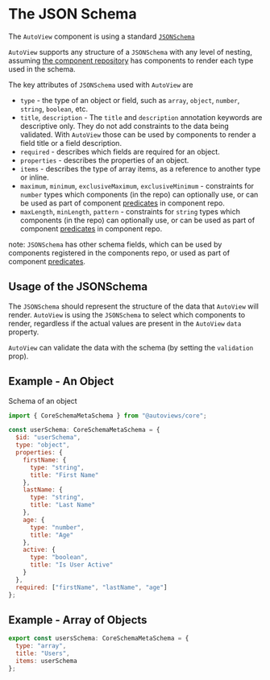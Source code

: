 # The JSON Schema

The `AutoView` component is using a standard [`JSONSchema`](https://json-schema.org/)

`AutoView` supports any structure of a `JSONSchema` with any level of nesting, assuming 
[the component repository](/docs/entities/components-repo) has components to render each type used in the schema.

The key attributes of `JSONSchema` used with `AutoView` are
* `type` - the type of an object or field, such as `array`, `object`, `number`, `string`, `boolean`, etc.
* `title`, `description` - The `title` and `description` annotation keywords are descriptive only. 
  They do not add constraints to the data being validated. With `AutoView` those can be used by components to render
  a field title or a field description. 
* `required` - describes which fields are required for an object.
* `properties` - describes the properties of an object.
* `items` - describes the type of array items, as a reference to another type or inline.
* `maximum`, `minimum`, `exclusiveMaximum`, `exclusiveMinimum` - constraints for `number` types which components (in the repo) can optionally use,
  or can be used as part of component [predicates](/docs/entities/components-repo#predicates) in component repo.
* `maxLength`, `minLength`, `pattern` - constraints for `string` types which components (in the repo) can optionally use,
  or can be used as part of component [predicates](/docs/entities/components-repo#predicates) in component repo.

note: `JSONSchema` has other schema fields, which can be used by components registered in the components repo, 
or used as part of component [predicates](/docs/entities/components-repo#predicates).   
                        
## Usage of the JSONSchema

The `JSONSchema` should represent the structure of the data that `AutoView` will render. 
`AutoView` is using the `JSONSchema` to select which components to render, regardless if the actual
values are present in the `AutoView` `data` property.

`AutoView` can validate the data with the schema (by setting the `validation` prop).

## Example - An Object

Schema of an object      

```jsx
import { CoreSchemaMetaSchema } from "@autoviews/core";

const userSchema: CoreSchemaMetaSchema = {
  $id: "userSchema",
  type: "object",
  properties: {
    firstName: {
      type: "string",
      title: "First Name"
    },
    lastName: {
      type: "string",
      title: "Last Name"
    },
    age: {
      type: "number",
      title: "Age"
    },
    active: {
      type: "boolean",
      title: "Is User Active"
    }
  },
  required: ["firstName", "lastName", "age"]
};
```
                   

## Example - Array of Objects
                                      
```jsx
export const usersSchema: CoreSchemaMetaSchema = {
  type: "array",
  title: "Users",
  items: userSchema
};
```
